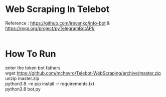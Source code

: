 # Web Scraping In Telebot
Reference : https://github.com/irevenko/info-bot & https://pypi.org/project/pyTelegramBotAPI/
<br>
<br>
# How To Run 
enter the token bot fathers
<br>
wget https://github.com/mchevro/Telebot-WebScraping/archive/master.zip 
<br>
unzip master.zip
<br>
python3.8 -m pip install -r requirements.txt
<br>
python3.8 bot.py
